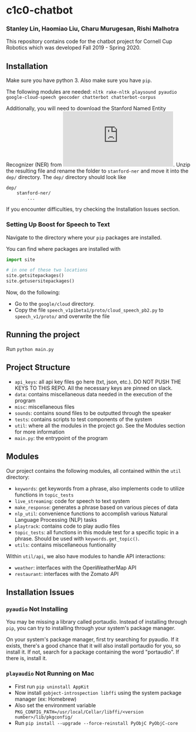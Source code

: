 # c1c0-chatbot
### Stanley Lin, Haomiao Liu, Charu Murugesan, Rishi Malhotra

This repository contains code for the chatbot project for Cornell Cup Robotics which was developed Fall 2019 - Spring 2020.

## Installation

Make sure you have python 3. Also make sure you have `pip`.

The following modules are needed: `nltk rake-nltk playsound pyaudio google-cloud-speech geocoder chatterbot chatterbot-corpus`

Additionally, you will need to download the Stanford Named Entity Recognizer (NER) from ![here](https://nlp.stanford.edu/software/CRF-NER.shtml). Unzip the resulting file and rename the folder to `stanford-ner` and move it into the `dep/` directory. The `dep/` directory should look like

```
dep/
	stanford-ner/
		...
```

If you encounter difficulties, try checking the Installation Issues section.

### Setting Up Boost for Speech to Text
Navigate to the directory where your `pip` packages are installed.

You can find where packages are installed with
```python
import site

# in one of these two locations
site.getsitepackages()
site.getusersitepackages()
```

Now, do the following:
* Go to the `google/cloud` directory.
* Copy the file `speech_v1p1beta1/proto/cloud_speech_pb2.py` to `speech_v1/proto/` and overwrite the file

## Running the project
Run `python main.py`

## Project Structure
* `api_keys`: all api key files go here (txt, json, etc.). DO NOT PUSH THE KEYS TO THIS REPO. All the necessary keys are pinned on slack.
* `data`: contains miscellaneous data needed in the execution of the program
* `misc`: miscellaneous files
* `sounds`: contains sound files to be outputted through the speaker
* `tests`: contains scripts to test components of the system
* `util`: where all the modules in the project go. See the Modules section for more information
* `main.py`: the entrypoint of the program

## Modules
Our project contains the following modules, all contained within the `util` directory:
* `keywords`: get keywords from a phrase, also implements code to utilize functions in `topic_tests`
* `live_streaming`: code for speech to text system
* `make_response`: generates a phrase based on various pieces of data
* `nlp_util`: convenience functions to accomplish various Natural Language Processing (NLP) tasks
* `playtrack`: contains code to play audio files
* `topic_tests`: all functions in this module test for a specific topic in a phrase. Should be used with `keywords.get_topic()`.
* `utils`: contains miscellaneous funtionality

Within `util/api`, we also have modules to handle API interactions:
* `weather`: interfaces with the OpenWeatherMap API
* `restaurant`: interfaces with the Zomato API

## Installation Issues

### `pyaudio` Not Installing
You may be missing a library called portaudio. Instead of installing through `pip`, you can try to installing through your system's package manager.

On your system's package manager, first try searching for pyaudio. If it exists, there's a good chance that it will also install portaudio for you, so install it. If not, search for a package containing the word "portaudio". If there is, install it.

### `playaudio` Not Running on Mac
* First run `pip uninstall AppKit`
* Now install `gobject-introspection libffi` using the system package manager (ex: Homebrew)
* Also set the environment variable `PKG_CONFIG_PATH=/usr/local/Cellar/libffi/<version number>/lib/pkgconfig/`
* Run `pip install --upgrade --force-reinstall PyObjC PyObjC-core`

